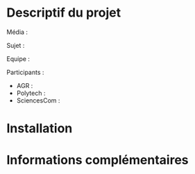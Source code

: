 ﻿# Descriptif du projet

Média :

Sujet :

Equipe :

Participants :

- AGR :
- Polytech :  
- SciencesCom :

# Installation

# Informations complémentaires
